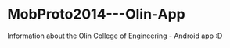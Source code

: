MobProto2014---Olin-App
=======================

Information about the Olin College of Engineering - Android app :D
